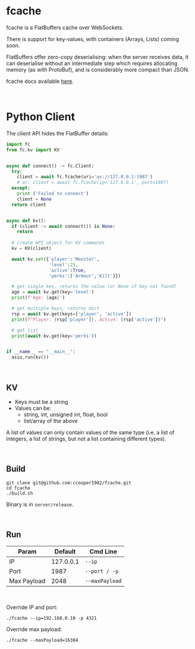 # fcache

fcache is a FlatBuffers cache over WebSockets.

There is support for key-values, with containers (Arrays, Lists) coming soon.

FlatBuffers offer zero-copy deserialising: when the server receives data, it can deserialise without an intermediate step which requires allocating memory (as with ProtoBuf), and is considerably more compact than JSON.

fcache docs available [here](https://ccooper1982.github.io/fcache/).

<br/>


# Python Client
The client API hides the FlatBuffer details:

```py
import fc
from fc.kv import KV


async def connect() -> fc.Client:
  try:
    client = await fc.fcache(uri='ws://127.0.0.1:1987')
    # or: client = await fc.fcache(ip='127.0.0.1', port=1987)
  except:
    print ('Failed to connect')
    client = None
  return client


async def kv():
  if (client := await connect()) is None:
    return
  
  # create API object for KV commands
  kv = KV(client)

  await kv.set({'player':'Monster',
                'level':25,
                'active':True,
                'perks':['Armour','Kilt']})

  # get single key, returns the value (or None if key not found)
  age = await kv.get(key='level')
  print(f'Age: {age}')

  # get multiple keys, returns dict
  rsp = await kv.get(keys=['player', 'active'])
  print(f"Player: {rsp['player']}, Active: {rsp['active']}")

  # get list
  print(await kv.get(key='perks'))


if __name__ == "__main__":
  asio.run(kv())
```

<br/>

## KV

- Keys must be a string
- Values can be:
  - string, int, unsigned int, float, bool
  - list/array of the above

A list of values can only contain values of the same type (i.e. a list of integers, a list of strings, but not a list containing different types).

<br/>

## Build

```
git clone git@github.com:ccooper1982/fcache.git
cd fcache
./build.sh
```

Binary is in `server/release`.

<br/>

## Run


|Param|Default|Cmd Line|
|---|---|---|
|IP|127.0.0.1|`--ip`|
|Port|1987|`--port / -p`|
|Max Payload|2048|`--maxPayload`|

<br/>

Override IP and port:

`./fcache --ip=192.168.0.10 -p 4321`

Override max payload:

`./fcache --maxPayload=16384`
